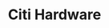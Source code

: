 ---
title: "Citi Hardware"
url: /davao-city/citi-hardware-carlos-p-garcia-highway/
shop: doityourself
---